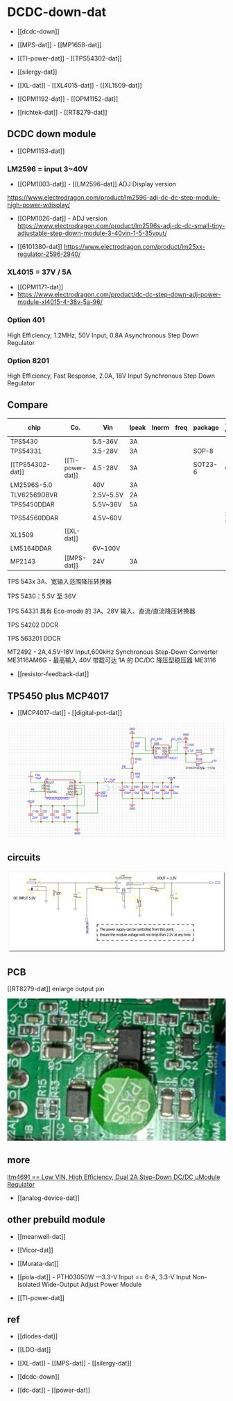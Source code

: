 # DCDC-down-dat

- [[dcdc-down]]

- [[MPS-dat]] - [[MP1658-dat]]

- [[TI-power-dat]] - [[TPS54302-dat]]

- [[silergy-dat]]

- [[XL-dat]] - [[XL4015-dat]] - [[XL1509-dat]]

- [[OPM1192-dat]] - [[OPM1152-dat]]

- [[richtek-dat]] - [[RT8279-dat]]


## DCDC down module 

- [[OPM1153-dat]]


### LM2596 = input 3~40V

- [[OPM1003-dat]] - [[LM2596-dat]] ADJ Display version 

https://www.electrodragon.com/product/lm2596-adj-dc-dc-step-module-high-power-wdisplay/

- [[OPM1026-dat]] - ADJ version 
https://www.electrodragon.com/product/lm2596s-adj-dc-dc-small-tiny-adjustable-step-down-module-3-40vin-1-5-35vout/

- [[6101380-dat]]
https://www.electrodragon.com/product/lm25xx-regulator-2596-2940/



### XL4015 = 37V / 5A 

- [[OPM1171-dat]]
- https://www.electrodragon.com/product/dc-dc-step-down-adj-power-module-xl4015-4-38v-5a-96/





### Option 401

High Efficiency, 1.2MHz, 50V Input, 0.8A Asynchronous Step Down Regulator 

### Option 8201

High Efficiency, Fast Response, 2.0A, 18V Input Synchronous Step Down Regulator 




## Compare

| chip             | Co.              | Vin       | Ipeak | Inorm | freq | package | cost CNY  |
| ---------------- | ---------------- | --------- | ----- | ----- | ---- | ------- | --------- |
| TPS5430          |                  | 5.5-36V   | 3A    |       |      |         |           |
| TPS54331         |                  | 3.5-28V   | 3A    |       |      | SOP-8   |           |
| [[TPS54302-dat]] | [[TI-power-dat]] | 4.5-28V   | 3A    |       |      | SOT23-6 | 0.98      |
| LM2596S-5.0      |                  | 40V       | 3A    |       |      |         |           |
| TLV62569DBVR     |                  | 2.5V~5.5V | 2A    |       |      |         |           |
| TPS5450DDAR      |                  | 5.5V~36V  | 5A    |       |      |         |           |
| TPS54560DDAR     |                  | 4.5V~60V  |       |       |      |         | 30+: 5.37 |
| XL1509           | [[XL-dat]]       |           |       |       |      |         |           |
| LM5164DDAR       |                  | 6V~100V   |       |       |      |         |           |
| MP2143           | [[MPS-dat]]      | 24V       | 3A    |       |      |         |           |


TPS 543x 3A、宽输入范围降压转换器

TPS 5430：5.5V 至 36V

TPS 54331 具有 Eco-mode 的 3A、28V 输入、直流/直流降压转换器

TPS 54202 DDCR

TPS 563201 DDCR


MT2492 - 2A,4.5V-16V Input,600kHz Synchronous Step-Down Converter
ME3116AM6G - 最高输入 40V 带载可达 1A 的 DC/DC 降压型稳压器 ME3116



- [[resistor-feedback-dat]]


## TP5450 plus MCP4017 

- [[MCP4017-dat]] - [[digital-pot-dat]]

![](2025-08-19-16-45-55.png)


## circuits 

![](2024-07-10-12-59-29.png)


## PCB 

[[RT8279-dat]] enlarge output pin 

![](2025-06-01-17-39-05.png)


## more 

[ltm4691 == Low VIN, High Efficiency, Dual 2A Step-Down DC/DC µModule Regulator ](https://www.analog.com/media/en/technical-documentation/data-sheets/ltm4691.pdf)

- [[analog-device-dat]]


## other prebuild module 

- [[meanwell-dat]] 

- [[Vicor-dat]]

- [[Murata-dat]]

- [[pola-dat]] - PTH03050W —3.3-V Input == 6-A, 3.3-V Input Non-Isolated Wide-Output Adjust Power Module

- [[TI-power-dat]] 



## ref 


- [[diodes-dat]]

- [[LDO-dat]]
  
- [[XL-dat]] - [[MPS-dat]] - [[silergy-dat]]

- [[dcdc-down]]


- [[dc-dat]] - [[power-dat]]
